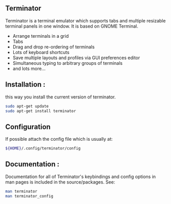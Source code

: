## Terminator
Terminator is a terminal emulator which supports tabs and multiple resizable terminal panels in one window.
It is based on GNOME Terminal. 
* Arrange terminals in a grid
* Tabs
* Drag and drop re-ordering of terminals
* Lots of keyboard shortcuts
* Save multiple layouts and profiles via GUI preferences editor
* Simultaneous typing to arbitrary groups of terminals
* and lots more...

## Installation :
this way you install the current version of terminator.
```bash
sudo apt-get update
sudo apt-get install terminator
```

## Configuration 
If possible attach the config file which is usually at:
```bash
${HOME}/.config/terminator/config
```

## Documentation :
Documentation for all of Terminator's keybindings and config options in man pages is included in the source/packages. See:
```bash
man terminator
man terminator_config
```
